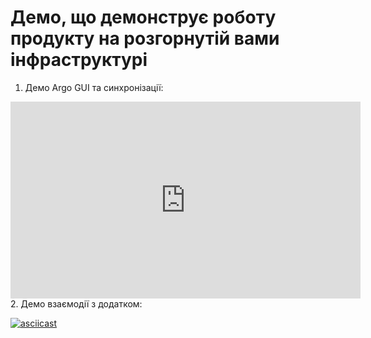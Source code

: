 # Демо, що демонструє роботу продукту на розгорнутій вами інфраструктурі

1. Демо Argo GUI та синхронізації:

<iframe width="560" height="315" src="https://monosnap.com/image/iBlonx0hVlaQg3YT1UKYnMZRMo24W1" frameborder="0" controls allowfullscreen></iframe>
2. Демо взаємодії з додатком:

[![asciicast](https://asciinema.org/a/gTnmZLaXfKa9ATEccZKxboEwj.svg)](https://asciinema.org/a/gTnmZLaXfKa9ATEccZKxboEwj)
